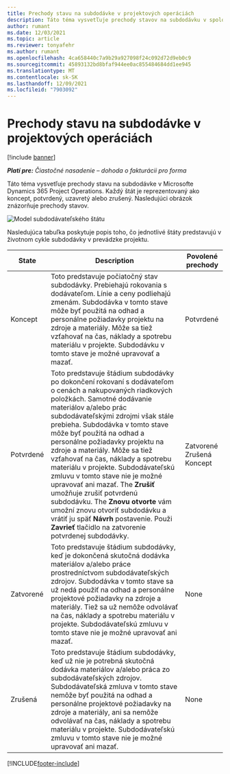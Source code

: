 ```yaml
---
title: Prechody stavu na subdodávke v projektových operáciách
description: Táto téma vysvetľuje prechody stavov na subdodávku v spoločnosti Microsoft Dynamics 365 Project Operations ako je subdodávka vytvorená, vykonaná a uzavretá.
author: rumant
ms.date: 12/03/2021
ms.topic: article
ms.reviewer: tonyafehr
ms.author: rumant
ms.openlocfilehash: 4ca658440c7a9b29a927098f24c092d72d9eb0c9
ms.sourcegitcommit: 45893132bd8bfaf944ee0ac855484684dd1ee945
ms.translationtype: MT
ms.contentlocale: sk-SK
ms.lasthandoff: 12/09/2021
ms.locfileid: "7903092"
---
```

# <a name="state-transitions-on-a-subcontract-in-project-operations"></a>Prechody stavu na subdodávke v projektových operáciách

[!include [banner](../../includes/dataverse-preview.md)]

_**Platí pre:** Čiastočné nasadenie – dohoda o fakturácii pro forma_

Táto téma vysvetľuje prechody stavu na subdodávke v Microsofte Dynamics 365 Project Operations. Každý štát je reprezentovaný ako koncept, potvrdený, uzavretý alebo zrušený. Nasledujúci obrázok znázorňuje prechody stavov.

![Model subdodávateľského štátu](../media/SubconStates.png)  

Nasledujúca tabuľka poskytuje popis toho, čo jednotlivé štáty predstavujú v životnom cykle subdodávky v prevádzke projektu.

| State | Description | Povolené prechody |
| --- | --- | --- |
| Koncept | Toto predstavuje počiatočný stav subdodávky. Prebiehajú rokovania s dodávateľom. Línie a ceny podliehajú zmenám. Subdodávka v tomto stave môže byť použitá na odhad a personálne požiadavky projektu na zdroje a materiály. Môže sa tiež vzťahovať na čas, náklady a spotrebu materiálu v projekte. Subdodávku v tomto stave je možné upravovať a mazať. | Potvrdené |
| Potvrdené | Toto predstavuje štádium subdodávky po dokončení rokovaní s dodávateľom o cenách a nakupovaných riadkových položkách. Samotné dodávanie materiálov a/alebo prác subdodávateľskými zdrojmi však stále prebieha. Subdodávka v tomto stave môže byť použitá na odhad a personálne požiadavky projektu na zdroje a materiály. Môže sa tiež vzťahovať na čas, náklady a spotrebu materiálu v projekte. Subdodávateľskú zmluvu v tomto stave nie je možné upravovať ani mazať. The **Zrušiť** umožňuje zrušiť potvrdenú subdodávku. The **Znovu otvorte** vám umožní znovu otvoriť subdodávku a vrátiť ju späť **Návrh** postavenie. Použi **Zavrieť** tlačidlo na zatvorenie potvrdenej subdodávky. | Zatvorené <br> Zrušená <br> Koncept |
| Zatvorené | Toto predstavuje štádium subdodávky, keď je dokončená skutočná dodávka materiálov a/alebo práce prostredníctvom subdodávateľských zdrojov. Subdodávka v tomto stave sa už nedá použiť na odhad a personálne projektové požiadavky na zdroje a materiály. Tiež sa už nemôže odvolávať na čas, náklady a spotrebu materiálu v projekte. Subdodávateľskú zmluvu v tomto stave nie je možné upravovať ani mazať. | None |
| Zrušená | Toto predstavuje štádium subdodávky, keď už nie je potrebná skutočná dodávka materiálov a/alebo práca zo subdodávateľských zdrojov. Subdodávateľská zmluva v tomto stave nemôže byť použitá na odhad a personálne projektové požiadavky na zdroje a materiály, ani sa nemôže odvolávať na čas, náklady a spotrebu materiálu v projekte. Subdodávateľskú zmluvu v tomto stave nie je možné upravovať ani mazať. | None |


[!INCLUDE[footer-include](../../includes/footer-banner.md)]
